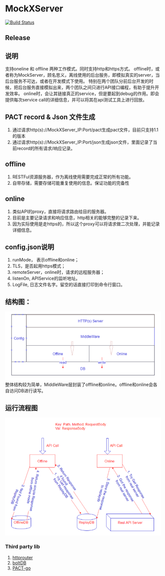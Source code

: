# MockXServer
[![Build Status](https://travis-ci.org/compasses/MockXServer.svg?branch=master)](https://travis-ci.org/compasses/MockXServer)
## Release

## 说明
支持oneline 和 offline 两种工作模式。同时支持http和https方式。
offline时，或者称为MockServer，顾名思义，离线使用的后台服务，即模拟真实的server，当后台服务不可达，或者在开发模式下使用。
特别在两个团队分前后台开发的时候，把后台服务直接模拟出来，两个团队之间只进行API接口编程，有助于提升开发效率。
online时，会让其链接真正的service，但是要起到debug的作用。即会提供每次service call的详细信息，并可以将其在api测试工具上进行回放。

## PACT record & Json 文件生成
1. 通过请求http(s)://MockXServer_IP:Port/pact生成pact文件，目前只支持1.1 的版本
2. 通过请求http(s)://MockXServer_IP:Port/json生成json文件，里面记录了当前record的所有请求/响应记录。

## offline
1.	RESTFul资源服务器，作为离线使用需要完成正常的所有功能。
2. 	自带存储，需要存储可能重复使用的信息。保证功能的完备性

## online
1. 类似API的proxy，直接将请求路由给目的服务器。
2. 目前是主要记录请求和响应信息，http相关的能够完整的记录下来。
3. 因为实际使用是走https的，所以这个proxy可以将请求做二次处理，并能记录详细信息。

## config.json说明
1. runMode， 表示offline和online；
2. TLS，是否起用https模式；
3. remoteServer，online时，请求的远程服务器；
4. listenOn, APIService的监听地址。
5. LogFile, 日志文件名字。留空的话直接打印到命令行窗口。

## 结构图：
![architecture](./architecture.PNG)
整体结构较为简单，MiddleWare层封装了offline和online。offline和online会各自访问DB进行读写。

## 运行流程图
![workflow](./workflow.PNG)

### Third party lib
1. [httprouter](http://godoc.org/github.com/julienschmidt/httprouter)
2. [boltDB](http://godoc.org/github.com/boltdb/bolt)
3. [PACT-go](https://github.com/SEEK-Jobs/pact-go)
